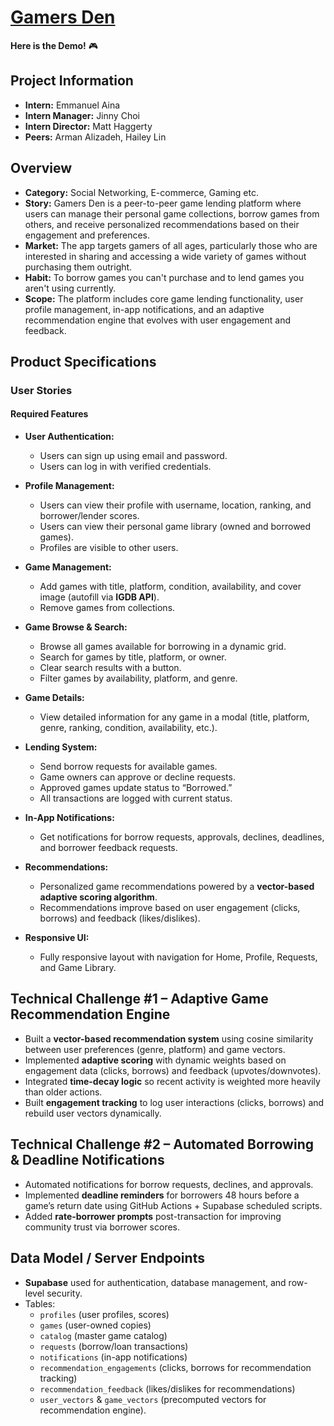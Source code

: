 # [Gamers Den](https://meta-capstone-project-eight.vercel.app/)

**Here is the Demo!** 🎮


## Project Information
- **Intern:** Emmanuel Aina  
- **Intern Manager:** Jinny Choi  
- **Intern Director:** Matt Haggerty  
- **Peers:** Arman Alizadeh, Hailey Lin  


## Overview
- **Category:** Social Networking, E-commerce, Gaming etc. 
- **Story:** Gamers Den is a peer-to-peer game lending platform where users can manage their personal game collections, borrow games from others, and receive personalized recommendations based on their engagement and preferences.  
- **Market:** The app targets gamers of all ages, particularly those who are interested in sharing and accessing a wide variety of games without purchasing them outright.
- **Habit:** To borrow games you can't purchase and to lend games you aren't using currently.  
- **Scope:** The platform includes core game lending functionality, user profile management, in-app notifications, and an adaptive recommendation engine that evolves with user engagement and feedback.  


## Product Specifications

### **User Stories**

#### **Required Features**
- **User Authentication:**  
  - Users can sign up using email and password.  
  - Users can log in with verified credentials.  

- **Profile Management:**  
  - Users can view their profile with username, location, ranking, and borrower/lender scores.  
  - Users can view their personal game library (owned and borrowed games).  
  - Profiles are visible to other users.  

- **Game Management:**  
  - Add games with title, platform, condition, availability, and cover image (autofill via **IGDB API**).  
  - Remove games from collections.  

- **Game Browse & Search:**  
  - Browse all games available for borrowing in a dynamic grid.  
  - Search for games by title, platform, or owner.  
  - Clear search results with a button.  
  - Filter games by availability, platform, and genre.  

- **Game Details:**  
  - View detailed information for any game in a modal (title, platform, genre, ranking, condition, availability, etc.).  

- **Lending System:**  
  - Send borrow requests for available games.  
  - Game owners can approve or decline requests.  
  - Approved games update status to “Borrowed.”  
  - All transactions are logged with current status.  

- **In-App Notifications:**  
  - Get notifications for borrow requests, approvals, declines, deadlines, and borrower feedback requests.  

- **Recommendations:**  
  - Personalized game recommendations powered by a **vector-based adaptive scoring algorithm**.  
  - Recommendations improve based on user engagement (clicks, borrows) and feedback (likes/dislikes).  

- **Responsive UI:**  
  - Fully responsive layout with navigation for Home, Profile, Requests, and Game Library.  



## Technical Challenge #1 – Adaptive Game Recommendation Engine
- Built a **vector-based recommendation system** using cosine similarity between user preferences (genre, platform) and game vectors.  
- Implemented **adaptive scoring** with dynamic weights based on engagement data (clicks, borrows) and feedback (upvotes/downvotes).  
- Integrated **time-decay logic** so recent activity is weighted more heavily than older actions.  
- Built **engagement tracking** to log user interactions (clicks, borrows) and rebuild user vectors dynamically.  



## Technical Challenge #2 – Automated Borrowing & Deadline Notifications
- Automated notifications for borrow requests, declines, and approvals.  
- Implemented **deadline reminders** for borrowers 48 hours before a game’s return date using GitHub Actions + Supabase scheduled scripts.  
- Added **rate-borrower prompts** post-transaction for improving community trust via borrower scores.  


## Data Model / Server Endpoints
- **Supabase** used for authentication, database management, and row-level security.  
- Tables:  
  - `profiles` (user profiles, scores)  
  - `games` (user-owned copies)  
  - `catalog` (master game catalog)  
  - `requests` (borrow/loan transactions)  
  - `notifications` (in-app notifications)  
  - `recommendation_engagements` (clicks, borrows for recommendation tracking)  
  - `recommendation_feedback` (likes/dislikes for recommendations)  
  - `user_vectors` & `game_vectors` (precomputed vectors for recommendation engine).  
